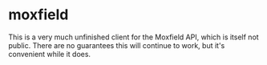 # moxfield

This is a very much unfinished client for the Moxfield API, which is itself
not public. There are no guarantees this will continue to work, but it's
convenient while it does.
